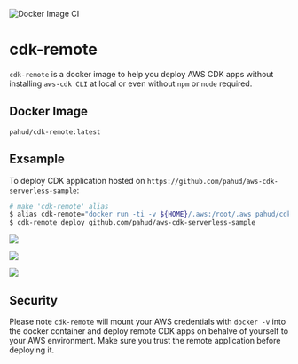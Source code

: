 ![Docker Image CI](https://github.com/pahud/cdk-remote/workflows/Docker%20Image%20CI/badge.svg)

# cdk-remote

`cdk-remote` is a docker image to help you deploy AWS CDK apps without installing `aws-cdk CLI` at local or even without `npm` or `node` required.

## Docker Image

`pahud/cdk-remote:latest`

## Exsample

To deploy CDK application hosted on `https://github.com/pahud/aws-cdk-serverless-sample`:

```bash
# make 'cdk-remote' alias
$ alias cdk-remote="docker run -ti -v ${HOME}/.aws:/root/.aws pahud/cdk-remote"
$ cdk-remote deploy github.com/pahud/aws-cdk-serverless-sample
```

![](https://pbs.twimg.com/media/ERXH9RkUwAA-330?format=jpg&name=4096x4096)

![](https://pbs.twimg.com/media/ERXH9RmU4AAGsWS?format=jpg&name=4096x4096)

![](https://pbs.twimg.com/media/ERXH9RoUYAAfKbm?format=jpg&name=4096x4096)


## Security

Please note `cdk-remote` will mount your AWS credentials with `docker -v` into the docker container and deploy remote CDK apps on behalve of yourself to your AWS environment. Make sure you trust the remote application before deploying it.
